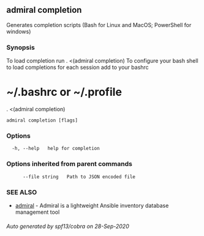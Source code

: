 ## admiral completion

Generates completion scripts (Bash for Linux and MacOS; PowerShell for windows)

### Synopsis

To load completion run
. <(admiral completion)
To configure your bash shell to load completions for each session add to your bashrc
# ~/.bashrc or ~/.profile
. <(admiral completion)


```
admiral completion [flags]
```

### Options

```
  -h, --help   help for completion
```

### Options inherited from parent commands

```
      --file string   Path to JSON encoded file
```

### SEE ALSO

* [admiral](admiral.md)	 - Admiral is a lightweight Ansible inventory database management tool

###### Auto generated by spf13/cobra on 28-Sep-2020
